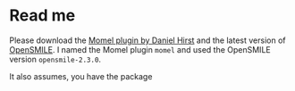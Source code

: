 # Read me

Please download the [Momel plugin by Daniel Hirst](http://sldr.org/voir_depot.php?lang=en&id=31&creer_toc=oui) and the latest version of [OpenSMILE](https://www.audeering.com/opensmile/). I named the Momel plugin `momel` and used the OpenSMILE version `opensmile-2.3.0`.



It also assumes, you have the package